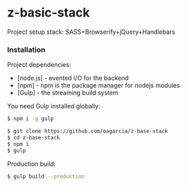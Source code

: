 # z-basic-stack
Project setup stack: SASS+Browserify+jQuery+Handlebars

### Installation

Project dependencies:

* [node.js] - evented I/O for the backend
* [npm] - npm is the package manager for nodejs modules
* [Gulp] - the streaming build system


You need Gulp installed globally:

```sh
$ npm i -g gulp
```

```sh
$ git clone https://github.com/oagarcia/z-base-stack
$ cd z-base-stack
$ npm i
$ gulp
```
Production build:
```sh
$ gulp build --production
```
